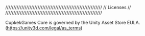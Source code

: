 ////////////////////////////////////////////////////////////
// Licenses //
////////////////////////////////////////////////////////////

CupkekGames Core is governed by the Unity Asset Store EULA. (https://unity3d.com/legal/as_terms)
